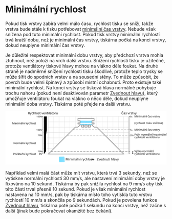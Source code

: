 Minimální rychlost
====
Pokud tisk vrstvy zabírá velmi málo času, rychlost tisku se sníží, takže vrstva bude stále k tisku potřebovat [minimální čas vrstvy](cool_min_layer_time.md). Nebude však snížena pod tuto minimální rychlost. Pokud tisk vrstvy minimální rychlostí trvá kratší dobu, než je minimální čas vrstvy, tiskárna počká na konci vrstvy, dokud neuplyne minimální čas vrstvy.

Je důležité respektovat minimální dobu vrstvy, aby předchozí vrstva mohla ztuhnout, než položí na vrch další vrstvu. Snížení rychlosti tisku je užitečné, protože ventilátory tiskové hlavy mohou na vlákno déle foukat. Na druhé straně je nadměrné snížení rychlosti tisku škodlivé, protože teplo trysky se může šířit do spodních vrstev a na sousední stěny. To může způsobit, že povrch bude velmi špinavý a způsobí místní ochabnutí. Proto existuje také minimální rychlost. Na konci vrstvy se tisková hlava normálně pohybuje trochu nahoru (pokud není deaktivován parametr [Zvednout hlavu](cool_lift_head.md)), který umožňuje ventilátoru foukat na vlákno o něco déle, dokud neuplyne minimální doba vrstvy. Tiskárna poté přejde na další vrstvu.

![Jaká rychlost ventilátoru se používá, a kde](../images/cool_fan_speed_cs.svg)

Například velmi malá část může mít vrstvu, která trvá 3 sekundy, než se vytiskne normální rychlostí 30 mm/s, ale nastavení minimální doby vrstvy je fixováno na 10 sekund. Tiskárna by pak snížila rychlost na 9 mm/s aby tisk této části trval přesně 10 sekund. Pokud je však minimální rychlost nastavena na 10 mm/s, pak by tiskárna místo toho vytiskla tuto vrstvu rychlostí 10 mm/s a skončila po 9 sekundách. Pokud je povolena funkce [Zvednout hlavu](cool_lift_head.md), tiskárna poté počká 1 sekundu na konci vrstvy, než začne s další (jinak bude pokračovat okamžitě bez čekání).